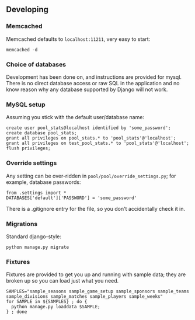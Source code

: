 ## Developing

### Memcached

Memcached defaults to `localhost:11211`, very easy to start:
```
memcached -d
```

### Choice of databases

Development has been done on, and instructions are provided for mysql. There is no direct database access or raw SQL in the application and no know reason why any database supported by Django will not work.

### MySQL setup

Assuming you stick with the default user/database name:

```
create user pool_stats@localhost identified by 'some_password';
create database pool_stats;
grant all privileges on pool_stats.* to 'pool_stats'@'localhost';
grant all privileges on test_pool_stats.* to 'pool_stats'@'localhost';
flush privileges;
```

### Override settings ###

Any setting can be over-ridden in `pool/pool/override_settings.py`; for example, database passwords:
```
from .settings import *
DATABASES['default']['PASSWORD'] = 'some_password'
```

There is a .gitignore entry for the file, so you don't accidentally check it in.

### Migrations

Standard django-style:

```
python manage.py migrate
```

### Fixtures

Fixtures are provided to get you up and running with sample data; they are broken up so you can load just what you need.

```
SAMPLES="sample_seasons sample_game_setup sample_sponsors sample_teams sample_divisions sample_matches sample_players sample_weeks"
for SAMPLE in ${SAMPLES} ; do {
  python manage.py loaddata $SAMPLE;
} ; done
```